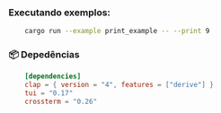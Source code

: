 ### Executando exemplos:

```bash
    cargo run --example print_example -- --print 9
```





### 📦 Depedências

```toml
    [dependencies]
    clap = { version = "4", features = ["derive"] }
    tui = "0.17"
    crossterm = "0.26"
```